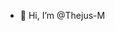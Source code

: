 - 👋 Hi, I’m @Thejus-M

<!---
Thejus-M/Thejus-M is a ✨ special ✨ repository because its `README.md` (this file) appears on your GitHub profile.
You can click the Preview link to take a look at your changes.
--->
